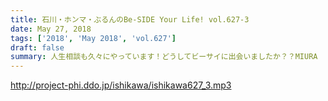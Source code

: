 ```yaml
---
title: 石川・ホンマ・ぶるんのBe-SIDE Your Life! vol.627-3
date: May 27, 2018
tags: ['2018', 'May 2018', 'vol.627']
draft: false
summary: 人生相談も久々にやっています！どうしてビーサイに出会いましたか？？MIURA
---
```


http://project-phi.ddo.jp/ishikawa/ishikawa627_3.mp3